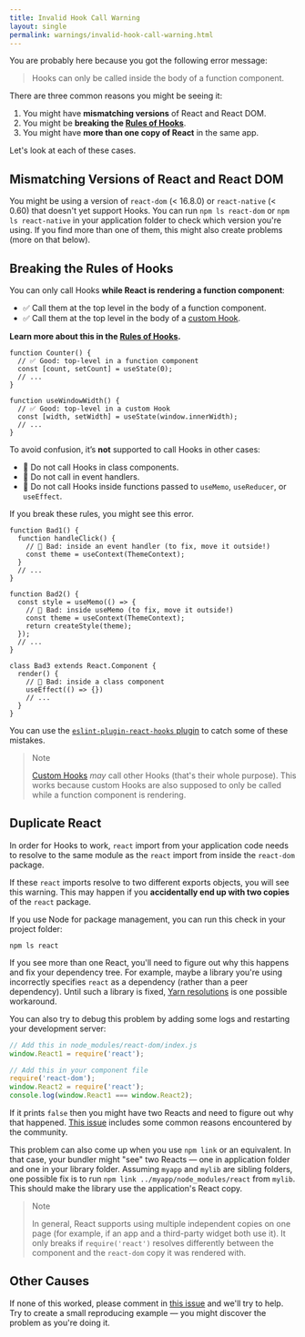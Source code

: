 ```yaml
---
title: Invalid Hook Call Warning
layout: single
permalink: warnings/invalid-hook-call-warning.html
---
```


 You are probably here because you got the following error message:

 > Hooks can only be called inside the body of a function component.

There are three common reasons you might be seeing it:

1. You might have **mismatching versions** of React and React DOM.
2. You might be **breaking the [Rules of Hooks](/docs/hooks-rules.html)**.
3. You might have **more than one copy of React** in the same app.

Let's look at each of these cases.

## Mismatching Versions of React and React DOM

You might be using a version of `react-dom` (< 16.8.0) or `react-native` (< 0.60) that doesn't yet support Hooks. You can run `npm ls react-dom` or `npm ls react-native` in your application folder to check which version you're using. If you find more than one of them, this might also create problems (more on that below).

## Breaking the Rules of Hooks

You can only call Hooks **while React is rendering a function component**:

* ✅ Call them at the top level in the body of a function component.
* ✅ Call them at the top level in the body of a [custom Hook](/docs/hooks-custom.html).

**Learn more about this in the [Rules of Hooks](/docs/hooks-rules.html).**

```js{2-3,8-9}
function Counter() {
  // ✅ Good: top-level in a function component
  const [count, setCount] = useState(0);
  // ...
}

function useWindowWidth() {
  // ✅ Good: top-level in a custom Hook
  const [width, setWidth] = useState(window.innerWidth);
  // ...
}
```

To avoid confusion, it’s **not** supported to call Hooks in other cases:

* 🔴 Do not call Hooks in class components.
* 🔴 Do not call in event handlers.
* 🔴 Do not call Hooks inside functions passed to `useMemo`, `useReducer`, or `useEffect`.

If you break these rules, you might see this error.

```js{3-4,11-12,20-21}
function Bad1() {
  function handleClick() {
    // 🔴 Bad: inside an event handler (to fix, move it outside!)
    const theme = useContext(ThemeContext);
  }
  // ...
}

function Bad2() {
  const style = useMemo(() => {
    // 🔴 Bad: inside useMemo (to fix, move it outside!)
    const theme = useContext(ThemeContext);
    return createStyle(theme);
  });
  // ...
}

class Bad3 extends React.Component {
  render() {
    // 🔴 Bad: inside a class component
    useEffect(() => {})
    // ...
  }
}
```

You can use the [`eslint-plugin-react-hooks` plugin](https://www.npmjs.com/package/eslint-plugin-react-hooks) to catch some of these mistakes.

>Note
>
>[Custom Hooks](/docs/hooks-custom.html) *may* call other Hooks (that's their whole purpose). This works because custom Hooks are also supposed to only be called while a function component is rendering.


## Duplicate React

In order for Hooks to work, `react` import from your application code needs to resolve to the same module as the `react` import from inside the `react-dom` package.

If these `react` imports resolve to two different exports objects, you will see this warning. This may happen if you **accidentally end up with two copies** of the `react` package.

If you use Node for package management, you can run this check in your project folder:

    npm ls react

If you see more than one React, you'll need to figure out why this happens and fix your dependency tree. For example, maybe a library you're using incorrectly specifies `react` as a dependency (rather than a peer dependency). Until such a library is fixed, [Yarn resolutions](https://yarnpkg.com/lang/en/docs/selective-version-resolutions/) is one possible workaround.

You can also try to debug this problem by adding some logs and restarting your development server:

```js
// Add this in node_modules/react-dom/index.js
window.React1 = require('react');

// Add this in your component file
require('react-dom');
window.React2 = require('react');
console.log(window.React1 === window.React2);
```

If it prints `false` then you might have two Reacts and need to figure out why that happened. [This issue](https://github.com/facebook/react/issues/13991) includes some common reasons encountered by the community.

This problem can also come up when you use `npm link` or an equivalent. In that case, your bundler might "see" two Reacts — one in application folder and one in your library folder. Assuming `myapp` and `mylib` are sibling folders, one possible fix is to run `npm link ../myapp/node_modules/react` from `mylib`. This should make the library use the application's React copy.

>Note
>
>In general, React supports using multiple independent copies on one page (for example, if an app and a third-party widget both use it). It only breaks if `require('react')` resolves differently between the component and the `react-dom` copy it was rendered with.

## Other Causes

If none of this worked, please comment in [this issue](https://github.com/facebook/react/issues/13991) and we'll try to help. Try to create a small reproducing example — you might discover the problem as you're doing it.
